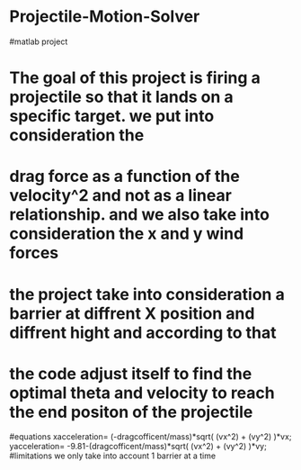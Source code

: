# Projectile-Motion-Solver
#matlab project
# The goal of this project is firing a projectile  so that it lands on a specific target. we put into consideration the 
# drag force as a function of the velocity^2 and not as a linear relationship. and we also take into consideration the x and y wind forces
# the project take into consideration a barrier at diffrent X position and diffrent hight and according to that
# the code adjust itself to find the optimal theta and velocity to reach the end positon of the projectile
#equations
xacceleration= (-dragcofficent/mass)*sqrt( (vx^2) + (vy^2) )*vx;
yacceleration= -9.81-(dragcofficent/mass)*sqrt( (vx^2) + (vy^2) )*vy;
#limitations 
we only take into account 1 barrier at a time
